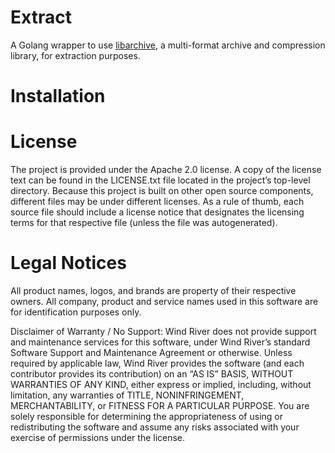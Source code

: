 # Extract

A Golang wrapper to use [libarchive](https://www.libarchive.org/), a multi-format archive and compression library, for extraction purposes. 

# Installation

# License

The project is provided under the Apache 2.0 license. A copy of the license text can be found in the LICENSE.txt file located in the project’s top-level directory. Because this project is built on other open source components, different files may be under different licenses. As a rule of thumb, each source file should include a license notice that designates the licensing terms for that respective file (unless the file was autogenerated).

# Legal Notices

All product names, logos, and brands are property of their respective owners. All company, 
product and service names used in this software are for identification purposes only. 

Disclaimer of Warranty / No Support: Wind River does not provide support 
and maintenance services for this software, under Wind River’s standard 
Software Support and Maintenance Agreement or otherwise. Unless required 
by applicable law, Wind River provides the software (and each contributor 
provides its contribution) on an “AS IS” BASIS, WITHOUT WARRANTIES OF ANY 
KIND, either express or implied, including, without limitation, any warranties 
of TITLE, NONINFRINGEMENT, MERCHANTABILITY, or FITNESS FOR A PARTICULAR 
PURPOSE. You are solely responsible for determining the appropriateness of 
using or redistributing the software and assume any risks associated with 
your exercise of permissions under the license.
